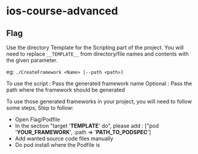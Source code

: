 # ios-course-advanced

## Flag


Use the directory Template for the Scripting part of the project.
You will need to replace `__TEMPLATE__` from directory/file names and contents with the given parameter.

eg: `./CreateFramework <Name> [--path <path>]`

To use the script :
   Pass the generated framework name
   Optional : Pass the path where the framework should be generated

To use those generated frameworks in your project, you will need to follow some steps,
Step to follow:
   - Open Flag/Podfile
   - In the section "target '__TEMPLATE__' do", please add :
      ["pod '__YOUR_FRAMEWORK__', :path => '__PATH_TO_PODSPEC__']
   - Add wanted source code files manually
   - Do pod install where the Podfile is
